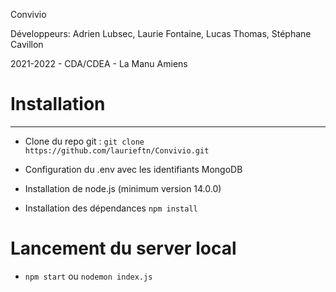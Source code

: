 Convivio 

Développeurs:
Adrien Lubsec,
Laurie Fontaine,
Lucas Thomas,
Stéphane Cavillon

2021-2022 - CDA/CDEA - La Manu Amiens

# Installation
------
- Clone du repo git :
    `git clone https://github.com/laurieftn/Convivio.git `

- Configuration du .env avec les identifiants MongoDB


- Installation de node.js (minimum version 14.0.0)

- Installation des dépendances 
    `npm install`

# Lancement du server local

- `npm start` ou `nodemon index.js`